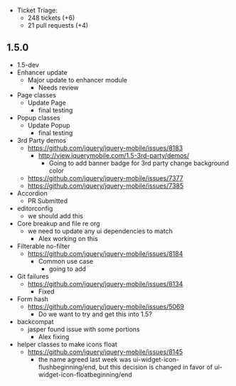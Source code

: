 * Ticket Triage:
  * 248 tickets (+6)
  * 21 pull requests (+4)

## 1.5.0
  * 1.5-dev
  * Enhancer update
    * Major update to enhancer module
      * Needs review
  * Page classes
    * Update Page
      * final testing
  * Popup classes
    * Update Popup
      * final testing
  * 3rd Party demos
    * https://github.com/jquery/jquery-mobile/issues/8183
      * http://view.jquerymobile.com/1.5-3rd-party/demos/
        * Going to add banner badge for 3rd party change background color
    * https://github.com/jquery/jquery-mobile/issues/7377
    * https://github.com/jquery/jquery-mobile/issues/7385
  * Accordion
    * PR Submitted
  * editorconfig
    * we should add this
  * Core breakup and file re org
    * we need to update any ui dependencies to match
      * Alex working on this
  * Filterable no-filter
    * https://github.com/jquery/jquery-mobile/issues/8184
      * Common use case
        * going to add
  * Git failures
    * https://github.com/jquery/jquery-mobile/issues/8134
      * Fixed
  * Form hash
    * https://github.com/jquery/jquery-mobile/issues/5069
      * Do we want to try and get this into 1.5?
  * backcompat
    * jasper found issue with some portions
      * Alex fixing
  * helper classes to make icons float
    * https://github.com/jquery/jquery-mobile/issues/8145
      * the name agreed last week was ui-widget-icon-flushbeginning/end, but this decision is changed in favor of ui-widget-icon-floatbeginning/end
